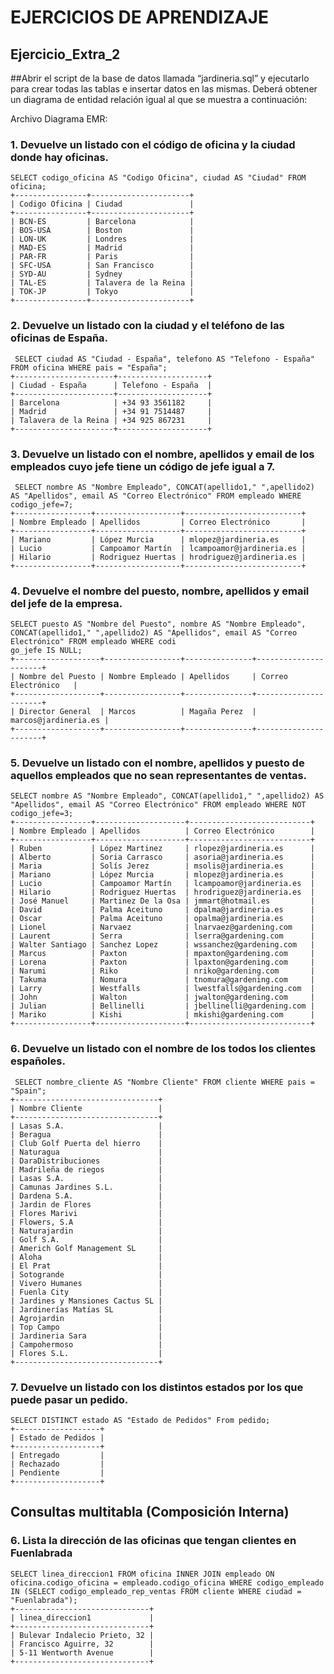 # EJERCICIOS DE APRENDIZAJE
## Ejercicio_Extra_2
 
##Abrir el script de la base de datos llamada “jardineria.sql” y ejecutarlo para crear todas las tablas e insertar datos en las mismas. Deberá obtener un diagrama de entidad relación igual al que se muestra a continuación:

Archivo Diagrama EMR:

### 1. Devuelve un listado con el código de oficina y la ciudad donde hay oficinas.
```
SELECT codigo_oficina AS "Codigo Oficina", ciudad AS "Ciudad" FROM oficina;
+----------------+----------------------+
| Codigo Oficina | Ciudad               |
+----------------+----------------------+
| BCN-ES         | Barcelona            |
| BOS-USA        | Boston               |
| LON-UK         | Londres              |
| MAD-ES         | Madrid               |
| PAR-FR         | Paris                |
| SFC-USA        | San Francisco        |
| SYD-AU         | Sydney               |
| TAL-ES         | Talavera de la Reina |
| TOK-JP         | Tokyo                |
+----------------+----------------------+
```
### 2. Devuelve un listado con la ciudad y el teléfono de las oficinas de España.
```
 SELECT ciudad AS "Ciudad - España", telefono AS "Telefono - España" FROM oficina WHERE pais = "España";
+----------------------+--------------------+
| Ciudad - España      | Telefono - España  |
+----------------------+--------------------+
| Barcelona            | +34 93 3561182     |
| Madrid               | +34 91 7514487     |
| Talavera de la Reina | +34 925 867231     |
+----------------------+--------------------+
```
### 3. Devuelve un listado con el nombre, apellidos y email de los empleados cuyo jefe tiene un código de jefe igual a 7.
```
 SELECT nombre AS "Nombre Empleado", CONCAT(apellido1," ",apellido2) AS "Apellidos", email AS "Correo Electrónico" FROM empleado WHERE codigo_jefe=7;
+-----------------+-------------------+--------------------------+
| Nombre Empleado | Apellidos         | Correo Electrónico       |
+-----------------+-------------------+--------------------------+
| Mariano         | López Murcia      | mlopez@jardineria.es     |
| Lucio           | Campoamor Martín  | lcampoamor@jardineria.es |
| Hilario         | Rodriguez Huertas | hrodriguez@jardineria.es |
+-----------------+-------------------+--------------------------+
```
### 4. Devuelve el nombre del puesto, nombre, apellidos y email del jefe de la empresa.
```
SELECT puesto AS "Nombre del Puesto", nombre AS "Nombre Empleado", CONCAT(apellido1," ",apellido2) AS "Apellidos", email AS "Correo Electrónico" FROM empleado WHERE codi
go_jefe IS NULL;
+-------------------+-----------------+---------------+----------------------+
| Nombre del Puesto | Nombre Empleado | Apellidos     | Correo Electrónico   |
+-------------------+-----------------+---------------+----------------------+
| Director General  | Marcos          | Magaña Perez  | marcos@jardineria.es |
+-------------------+-----------------+---------------+----------------------+
```
### 5. Devuelve un listado con el nombre, apellidos y puesto de aquellos empleados que no sean representantes de ventas.
```
SELECT nombre AS "Nombre Empleado", CONCAT(apellido1," ",apellido2) AS "Apellidos", email AS "Correo Electrónico" FROM empleado WHERE NOT codigo_jefe=3;
+-----------------+--------------------+---------------------------+
| Nombre Empleado | Apellidos          | Correo Electrónico        |
+-----------------+--------------------+---------------------------+
| Ruben           | López Martinez     | rlopez@jardineria.es      |
| Alberto         | Soria Carrasco     | asoria@jardineria.es      |
| Maria           | Solís Jerez        | msolis@jardineria.es      |
| Mariano         | López Murcia       | mlopez@jardineria.es      |
| Lucio           | Campoamor Martín   | lcampoamor@jardineria.es  |
| Hilario         | Rodriguez Huertas  | hrodriguez@jardineria.es  |
| José Manuel     | Martinez De la Osa | jmmart@hotmail.es         |
| David           | Palma Aceituno     | dpalma@jardineria.es      |
| Oscar           | Palma Aceituno     | opalma@jardineria.es      |
| Lionel          | Narvaez            | lnarvaez@gardening.com    |
| Laurent         | Serra              | lserra@gardening.com      |
| Walter Santiago | Sanchez Lopez      | wssanchez@gardening.com   |
| Marcus          | Paxton             | mpaxton@gardening.com     |
| Lorena          | Paxton             | lpaxton@gardening.com     |
| Narumi          | Riko               | nriko@gardening.com       |
| Takuma          | Nomura             | tnomura@gardening.com     |
| Larry           | Westfalls          | lwestfalls@gardening.com  |
| John            | Walton             | jwalton@gardening.com     |
| Julian          | Bellinelli         | jbellinelli@gardening.com |
| Mariko          | Kishi              | mkishi@gardening.com      |
+-----------------+--------------------+---------------------------+
```
### 6. Devuelve un listado con el nombre de los todos los clientes españoles.
```
 SELECT nombre_cliente AS "Nombre Cliente" FROM cliente WHERE pais = "Spain";
+--------------------------------+
| Nombre Cliente                 |
+--------------------------------+
| Lasas S.A.                     |
| Beragua                        |
| Club Golf Puerta del hierro    |
| Naturagua                      |
| DaraDistribuciones             |
| Madrileña de riegos            |
| Lasas S.A.                     |
| Camunas Jardines S.L.          |
| Dardena S.A.                   |
| Jardin de Flores               |
| Flores Marivi                  |
| Flowers, S.A                   |
| Naturajardin                   |
| Golf S.A.                      |
| Americh Golf Management SL     |
| Aloha                          |
| El Prat                        |
| Sotogrande                     |
| Vivero Humanes                 |
| Fuenla City                    |
| Jardines y Mansiones Cactus SL |
| Jardinerías Matías SL          |
| Agrojardin                     |
| Top Campo                      |
| Jardineria Sara                |
| Campohermoso                   |
| Flores S.L.                    |
+--------------------------------+
```
### 7. Devuelve un listado con los distintos estados por los que puede pasar un pedido.
```
SELECT DISTINCT estado AS "Estado de Pedidos" From pedido;
+-------------------+
| Estado de Pedidos |
+-------------------+
| Entregado         |
| Rechazado         |
| Pendiente         |
+-------------------+
```

## Consultas multitabla (Composición Interna)
### 6. Lista la dirección de las oficinas que tengan clientes en Fuenlabrada
```
SELECT linea_direccion1 FROM oficina INNER JOIN empleado ON oficina.codigo_oficina = empleado.codigo_oficina WHERE codigo_empleado IN (SELECT codigo_empleado_rep_ventas FROM cliente WHERE ciudad = "Fuenlabrada");
+------------------------------+
| linea_direccion1             |
+------------------------------+
| Bulevar Indalecio Prieto, 32 |
| Francisco Aguirre, 32        |
| 5-11 Wentworth Avenue        |
+------------------------------+
```

